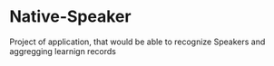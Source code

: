 # Native-Speaker
Project of application, that would be able to recognize Speakers and aggregging learnign records
